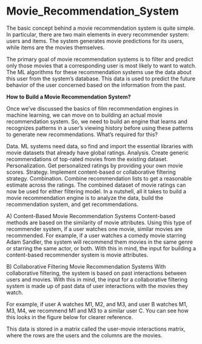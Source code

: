 # Movie_Recommendation_System
The basic concept behind a movie recommendation system is quite simple. In particular, there are two main elements in every recommender system: users and items. The system generates movie predictions for its users, while items are the movies themselves.

The primary goal of movie recommendation systems is to filter and predict only those movies that a corresponding user is most likely to want to watch. The ML algorithms for these recommendation systems use the data about this user from the system’s database. This data is used to predict the future behavior of the user concerned based on the information from the past.

**How to Build a Movie Recommendation System?**

Once we’ve discussed the basics of film recommendation engines in machine learning, we can move on to building an actual movie recommendation system. So, we need to build an engine that learns and recognizes patterns in a user’s viewing history before using these patterns to generate new recommendations. What’s required for this?

Data. ML systems need data, so find and import the essential libraries with movie datasets that already have global ratings.
Analysis. Create generic recommendations of top-rated movies from the existing dataset.
Personalization. Get personalized ratings by providing your own movie scores.
Strategy. Implement content-based or collaborative filtering strategy.
Combination. Combine recommendation lists to get a reasonable estimate across the ratings. The combined dataset of movie ratings can now be used for either filtering model.
In a nutshell, all it takes to build a movie recommendation engine is to analyze the data, build the recommendation system, and get recommendations. 

A) Content-Based Movie Recommendation Systems
Content-based methods are based on the similarity of movie attributes. Using this type of recommender system, if a user watches one movie, similar movies are recommended. For example, if a user watches a comedy movie starring Adam Sandler, the system will recommend them movies in the same genre or starring the same actor, or both. With this in mind, the input for building a content-based recommender system is movie attributes.

B) Collaborative Filtering Movie Recommendation Systems
With collaborative filtering, the system is based on past interactions between users and movies. With this in mind, the input for a collaborative filtering system is made up of past data of user interactions with the movies they watch.

For example, if user A watches M1, M2, and M3, and user B watches M1, M3, M4, we recommend M1 and M3 to a similar user C. You can see how this looks in the figure below for clearer reference.



This data is stored in a matrix called the user-movie interactions matrix, where the rows are the users and the columns are the movies.
